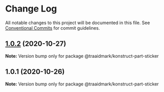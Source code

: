 # Change Log

All notable changes to this project will be documented in this file.
See [Conventional Commits](https://conventionalcommits.org) for commit guidelines.

## [1.0.2](https://github.com/traaidmark/konstruct/compare/@traaidmark/konstruct-part-sticker@1.0.1...@traaidmark/konstruct-part-sticker@1.0.2) (2020-10-27)

**Note:** Version bump only for package @traaidmark/konstruct-part-sticker





## 1.0.1 (2020-10-26)

**Note:** Version bump only for package @traaidmark/konstruct-part-sticker
